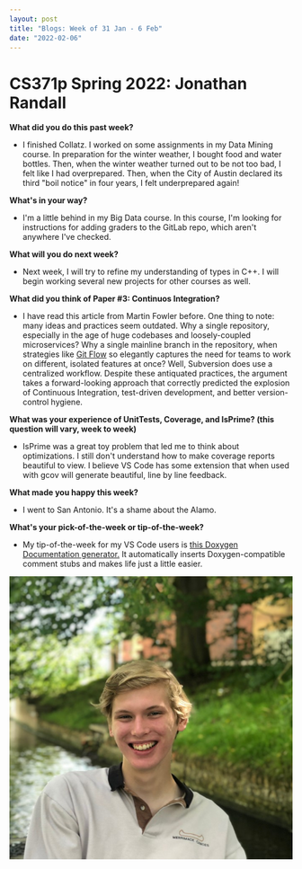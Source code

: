 ```yaml
---
layout: post
title: "Blogs: Week of 31 Jan - 6 Feb"
date: "2022-02-06"
---
```


# CS371p Spring 2022: Jonathan Randall

**What did you do this past week?**
- I finished Collatz. I worked on some assignments in my Data Mining course. In preparation for the winter weather, I bought food and water bottles. Then, when the winter weather turned out to be not too bad, I felt like I had overprepared. Then, when the City of Austin declared its third "boil notice" in four years, I felt underprepared again!

**What's in your way?**
- I'm a little behind in my Big Data course. In this course, I'm looking for instructions for adding graders to the GitLab repo, which aren't anywhere I've checked.

**What will you do next week?**
- Next week, I will try to refine my understanding of types in C++. I will begin working several new projects for other courses as well.

**What did you think of Paper #3: Continuos Integration?**
- I have read this article from Martin Fowler before. One thing to note: many ideas and practices seem outdated. Why a single repository, especially in the age of huge codebases and loosely-coupled microservices? Why a single mainline branch in the repository, when strategies like [Git Flow](https://www.atlassian.com/git/tutorials/comparing-workflows/gitflow-workflow#:~:text=What%20is%20Gitflow%3F,branches%20and%20multiple%20primary%20branches.&text=Under%20this%20model%2C%20developers%20create,until%20the%20feature%20is%20complete.) so elegantly captures the need for teams to work on different, isolated features at once? Well, Subversion does use a centralized workflow. Despite these antiquated practices, the argument takes a forward-looking approach that correctly predicted the explosion of Continuous Integration, test-driven development, and better version-control hygiene.

**What was your experience of UnitTests, Coverage, and IsPrime? (this question will vary, week to week)**
- IsPrime was a great toy problem that led me to think about optimizations. I still don't understand how to make coverage reports beautiful to view. I believe VS Code has some extension that when used with gcov will generate beautiful, line by line feedback.

**What made you happy this week?**
- I went to San Antonio. It's a shame about the Alamo.

**What's your pick-of-the-week or tip-of-the-week?**
- My tip-of-the-week for my VS Code users is [this Doxygen Documentation generator.](https://marketplace.visualstudio.com/items?itemName=cschlosser.doxdocgen) It automatically inserts Doxygen-compatible comment stubs and makes life just a little easier.

![Headshot](/blog/assets/jonathan.png)
